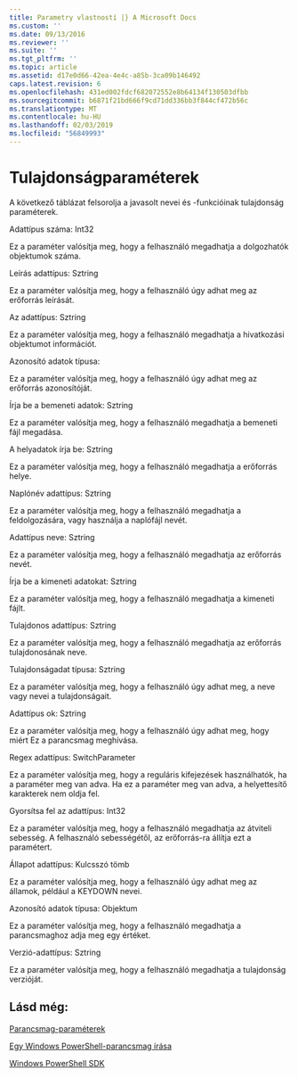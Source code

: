 ```yaml
---
title: Parametry vlastností |} A Microsoft Docs
ms.custom: ''
ms.date: 09/13/2016
ms.reviewer: ''
ms.suite: ''
ms.tgt_pltfrm: ''
ms.topic: article
ms.assetid: d17e0d66-42ea-4e4c-a85b-3ca09b146492
caps.latest.revision: 6
ms.openlocfilehash: 431ed002fdcf682072552e8b64134f130503dfbb
ms.sourcegitcommit: b6871f21bd666f9cd71dd336bb3f844cf472b56c
ms.translationtype: MT
ms.contentlocale: hu-HU
ms.lasthandoff: 02/03/2019
ms.locfileid: "56849993"
---
```

# <a name="property-parameters"></a>Tulajdonságparaméterek

A következő táblázat felsorolja a javasolt nevei és -funkcióinak tulajdonság paraméterek.

Adattípus száma: Int32

Ez a paraméter valósítja meg, hogy a felhasználó megadhatja a dolgozhatók objektumok száma.

Leírás adattípus: Sztring

Ez a paraméter valósítja meg, hogy a felhasználó úgy adhat meg az erőforrás leírását.

Az adattípus: Sztring

Ez a paraméter valósítja meg, hogy a felhasználó megadhatja a hivatkozási objektumot információt.

Azonosító adatok típusa:

Ez a paraméter valósítja meg, hogy a felhasználó úgy adhat meg az erőforrás azonosítóját.

Írja be a bemeneti adatok: Sztring

Ez a paraméter valósítja meg, hogy a felhasználó megadhatja a bemeneti fájl megadása.

A helyadatok írja be: Sztring

Ez a paraméter valósítja meg, hogy a felhasználó megadhatja a erőforrás helye.

Naplónév adattípus: Sztring

Ez a paraméter valósítja meg, hogy a felhasználó megadhatja a feldolgozására, vagy használja a naplófájl nevét.

Adattípus neve: Sztring

Ez a paraméter valósítja meg, hogy a felhasználó megadhatja az erőforrás nevét.

Írja be a kimeneti adatokat: Sztring

Ez a paraméter valósítja meg, hogy a felhasználó megadhatja a kimeneti fájlt.

Tulajdonos adattípus: Sztring

Ez a paraméter valósítja meg, hogy a felhasználó megadhatja az erőforrás tulajdonosának neve.

Tulajdonságadat típusa: Sztring

Ez a paraméter valósítja meg, hogy a felhasználó úgy adhat meg, a neve vagy nevei a tulajdonságait.

Adattípus ok: Sztring

Ez a paraméter valósítja meg, hogy a felhasználó úgy adhat meg, hogy miért Ez a parancsmag meghívása.

Regex adattípus: SwitchParameter

Ez a paraméter valósítja meg, hogy a reguláris kifejezések használhatók, ha a paraméter meg van adva. Ha ez a paraméter meg van adva, a helyettesítő karakterek nem oldja fel.

Gyorsítsa fel az adattípus: Int32

Ez a paraméter valósítja meg, hogy a felhasználó megadhatja az átviteli sebesség. A felhasználó sebességétől, az erőforrás-ra állítja ezt a paramétert.

Állapot adattípus: Kulcsszó tömb

Ez a paraméter valósítja meg, hogy a felhasználó úgy adhat meg az államok, például a KEYDOWN nevei.

Azonosító adatok típusa: Objektum

Ez a paraméter valósítja meg, hogy a felhasználó megadhatja a parancsmaghoz adja meg egy értéket.

Verzió-adattípus: Sztring

Ez a paraméter valósítja meg, hogy a felhasználó megadhatja a tulajdonság verzióját.

## <a name="see-also"></a>Lásd még:

[Parancsmag-paraméterek](./cmdlet-parameters.md)

[Egy Windows PowerShell-parancsmag írása](./writing-a-windows-powershell-cmdlet.md)

[Windows PowerShell SDK](../windows-powershell-reference.md)
